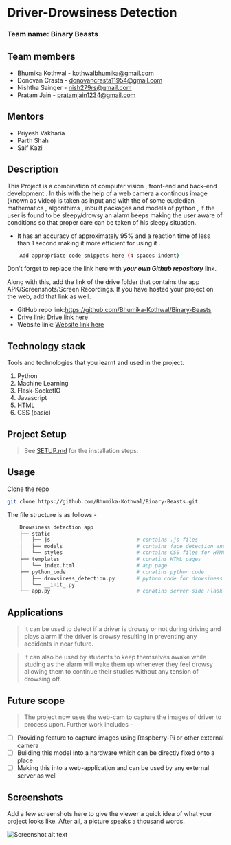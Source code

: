 # Driver-Drowsiness Detection

### Team name: Binary Beasts

## Team members
* Bhumika Kothwal - kothwalbhumika@gmail.com
* Donovan Crasta - donovancrasta11954@gmail.com
* Nishtha Sainger - nish279rs@gmail.com
* Pratam Jain - pratamjain1234@gmail.com

## Mentors
* Priyesh Vakharia
* Parth Shah
* Saif Kazi

## Description
This Project is a combination of computer vision , front-end and back-end development . In this with the help of a web camera a continous image (known as video)
is taken as input and with the of some  eucledian mathematics , algorithims , inbuilt packages and models of python , if the user is found to be sleepy/drowsy an alarm beeps making the user aware of conditions so that proper care can be taken of his sleepy situation.


* It has an accuracy of approximately 95% and a reaction time of less than 1 second making it more efficient for using it .
```bash
    Add appropriate code snippets here (4 spaces indent)
```

Don't forget to replace the link here with **_your own Github repository_** link.

Along with this, add the link of the drive folder that contains the app APK/Screenshots/Screen Recordings. If you have hosted your project on the web, add that link as well.

* GitHub repo link:https://github.com/Bhumika-Kothwal/Binary-Beasts
* Drive link: [Drive link here](https://drive.google.com/)
* Website link: [Website link here](www.google.com)

## Technology stack

Tools and technologies that you learnt and used in the project.

1. Python
2. Machine Learning
3. Flask-SocketIO
4. Javascript
5. HTML
6. CSS (basic)

## Project Setup
> See [SETUP.md](https://github.com/Bhumika-Kothwal/Binary-Beasts/blob/master/SETUP.md) for the installation steps.

## Usage
Clone the repo
```sh
git clone https://github.com/Bhumika-Kothwal/Binary-Beasts.git
``` 
  
The file structure is as follows -   
```sh
    Drowsiness detection app  
    ├── static                   
    │   ├── js                            # contains .js files    
    │   ├── models                        # contains face detection and face landmark detection models      
    │   └── styles                        # contains CSS files for HTML page styling          
    ├── templates                         # conatins HTML pages     
    │   └── index.html                    # app page
    ├── python_code                       # conatins python code    
    │   ├── drowsiness_detection.py       # python code for drowsiness detection
    │   └── __init_.py        
    └── app.py                            # conatins server-side Flask-SocketIO code   
``` 


## Applications
> It can be used to detect if a driver is drowsy or not during driving and plays alarm if the driver is drowsy resulting in preventing any accidents in near future.  
  
> It can also be used by students to keep themselves awake while studing as the alarm will wake them up whenever they feel drowsy allowing them to continue their studies without any tension of drowsing off.


## Future scope
> The project now uses the web-cam to capture the images of driver to process upon. Further work includes -
- [ ] Providing feature to capture images using Raspberry-Pi or other external camera
- [ ] Building this model into a hardware which can be directly fixed onto a place
- [ ] Making this into a web-application and can be used by any external server as well

## Screenshots
Add a few screenshots here to give the viewer a quick idea of what your project looks like. After all, a picture speaks a thousand words.

![Screenshot alt text](https://edtimes.in/wp-content/uploads/2018/09/NikeMeme10-640x633.jpg "Here is a screenshot")

